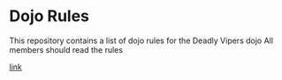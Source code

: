 Dojo Rules
==========

This repository contains a list of dojo rules for the Deadly Vipers dojo
All members should read the rules

[link]("https://github.com/deadlyvipers")

